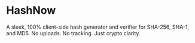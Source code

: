# HashNow
A sleek, 100% client-side hash generator and verifier for SHA-256, SHA-1, and MD5. No uploads. No tracking. Just crypto clarity. 

